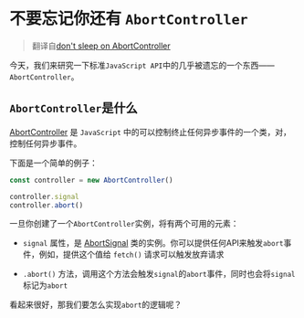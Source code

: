 # 不要忘记你还有 `AbortController`

> 翻译自[don't sleep on AbortController](https://kettanaito.com/blog/dont-sleep-on-abort-controller)

今天，我们来研究一下标准`JavaScript API`中的几乎被遗忘的一个东西——`AbortController`。

## `AbortController`是什么

[AbortController](https://developer.mozilla.org/zh-CN/docs/Web/API/AbortController) 是 `JavaScript` 中的可以控制终止任何异步事件的一个类，对，控制任何异步事件。

下面是一个简单的例子：

```javascript
const controller = new AbortController()

controller.signal
controller.abort()
```

一旦你创建了一个`AbortController`实例，将有两个可用的元素：

* `signal` 属性，是 [AbortSignal](https://developer.mozilla.org/zh-CN/docs/Web/API/AbortSignal) 类的实例。你可以提供任何API来触发`abort`事件，例如，提供这个值给 `fetch()` 请求可以触发放弃请求

* `.abort()` 方法，调用这个方法会触发`signal`的`abort`事件，同时也会将`signal`标记为`abort`

看起来很好，那我们要怎么实现`abort`的逻辑呢？